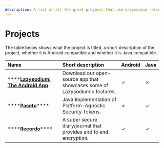 ```yaml
---
description: A list of all the great projects that use Lazysodium reside on this page.
---
```


# Projects

The table below shows what the project is titled, a short description of the project, whether it is Android compatible and whether it is Java compatible.

| **Name** | **Short description** | **Android**  | **Java** |
| :--- | :--- | :--- | :--- |
| \*\*\*\*[**Lazysodium: The Android App**](https://play.google.com/store/apps/details?id=com.goterl.lazycode.lazysodium.example&pcampaignid=MKT-Other-global-all-co-prtnr-py-PartBadge-Mar2515-1) | Download our open-source app that showcases some of Lazysodium's features. | ✓ | ✗ |
| \*\*\*\*[**Paseto**](https://github.com/atholbro/paseto)\*\*\*\* | Java Implementation of Platform-Agnostic Security Tokens.  | ✗ | ✓ |
| \*\*\*\*[**Recordo**](https://recordo.co)\*\*\*\* | A super secure diary/journal that provides end to end encryption. | ✓ | ✓ |




